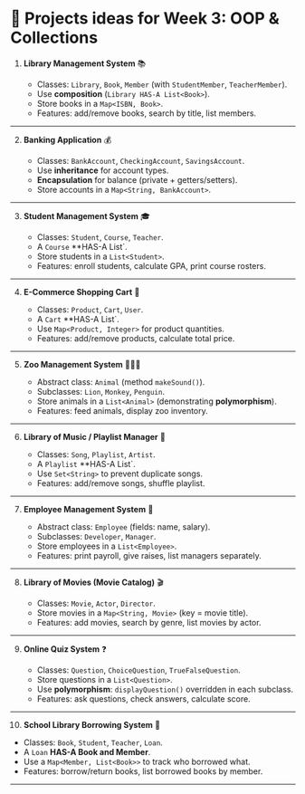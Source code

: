 # 📝 Projects ideas for Week 3: OOP & Collections

1. **Library Management System** 📚

    * Classes: `Library`, `Book`, `Member` (with `StudentMember`, `TeacherMember`).
    * Use **composition** (`Library HAS-A List<Book>`).
    * Store books in a `Map<ISBN, Book>`.
    * Features: add/remove books, search by title, list members.

---

2. **Banking Application** 💰

    * Classes: `BankAccount`, `CheckingAccount`, `SavingsAccount`.
    * Use **inheritance** for account types.
    * **Encapsulation** for balance (private + getters/setters).
    * Store accounts in a `Map<String, BankAccount>`.

---

3. **Student Management System** 🎓

    * Classes: `Student`, `Course`, `Teacher`.
    * A `Course` **HAS-A List<Student>`.
    * Store students in a `List<Student>`.
    * Features: enroll students, calculate GPA, print course rosters.

---

4. **E-Commerce Shopping Cart** 🛒

    * Classes: `Product`, `Cart`, `User`.
    * A `Cart` **HAS-A List<Product>`.
    * Use `Map<Product, Integer>` for product quantities.
    * Features: add/remove products, calculate total price.

---

5. **Zoo Management System** 🦁🐒🐧

    * Abstract class: `Animal` (method `makeSound()`).
    * Subclasses: `Lion`, `Monkey`, `Penguin`.
    * Store animals in a `List<Animal>` (demonstrating **polymorphism**).
    * Features: feed animals, display zoo inventory.

---

6. **Library of Music / Playlist Manager** 🎵

    * Classes: `Song`, `Playlist`, `Artist`.
    * A `Playlist` **HAS-A List<Song>`.
    * Use `Set<String>` to prevent duplicate songs.
    * Features: add/remove songs, shuffle playlist.

---

7. **Employee Management System** 🏢

    * Abstract class: `Employee` (fields: name, salary).
    * Subclasses: `Developer`, `Manager`.
    * Store employees in a `List<Employee>`.
    * Features: print payroll, give raises, list managers separately.

---

8. **Library of Movies (Movie Catalog)** 🎬

    * Classes: `Movie`, `Actor`, `Director`.
    * Store movies in a `Map<String, Movie>` (key = movie title).
    * Features: add movies, search by genre, list movies by actor.

---

9. **Online Quiz System** ❓

    * Classes: `Question`, `ChoiceQuestion`, `TrueFalseQuestion`.
    * Store questions in a `List<Question>`.
    * Use **polymorphism**: `displayQuestion()` overridden in each subclass.
    * Features: ask questions, check answers, calculate score.

---

10. **School Library Borrowing System** 🏫

* Classes: `Book`, `Student`, `Teacher`, `Loan`.
* A `Loan` **HAS-A Book and Member**.
* Use a `Map<Member, List<Book>>` to track who borrowed what.
* Features: borrow/return books, list borrowed books by member.

---


